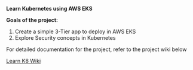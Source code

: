 **Learn Kubernetes using AWS EKS**

**Goals of the project:**

1. Create a simple 3-Tier app to deploy in AWS EKS
2. Explore Security concepts in Kubernetes

For detailed documentation for the project, refer to the project wiki below

[Learn K8 Wiki](https://github.com/anonranger/learn-k8/wiki)
